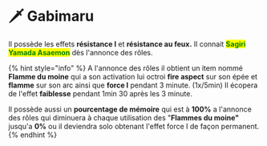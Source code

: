 # 🗡 Gabimaru

Il possède les effets **résistance I** et **résistance au feux.**                                                                                              Il connait <mark style="color:green;">**Sagiri Yamada Asaemon**</mark> dès l'annonce des rôles.                                      &#x20;

{% hint style="info" %}
A l'annonce des rôles il obtient un item nommé **Flamme du moine** qui a son activation lui octroi **fire aspect** sur son épée et **flamme** sur son arc ainsi que **force I** pendant 3 minute. (1x/5min) Il écopera de l'effet **faiblesse** pendant 1min 30 après les 3 minute.

Il possède aussi un **pourcentage de mémoire** qui est à **100%** a l'annonce des rôles qui diminuera à chaque utilisation des "**Flammes du moine"** jusqu'a **0%** ou il deviendra solo obtenant l'effet force I de façon permanent.
{% endhint %}

<figure><img src="../../../../.gitbook/assets/gabimaru-anime.gif" alt=""><figcaption></figcaption></figure>
